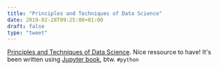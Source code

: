 ```yaml
---
title: "Principles and Techniques of Data Science"
date: 2019-02-28T09:25:00+01:00
draft: false
type: "tweet"
---
```


[Principles and Techniques of Data Science](https://www.textbook.ds100.org). Nice ressource to have! It's been
written using [Jupyter book](https://jupyter.org/jupyter-book/intro), btw. `#python`
